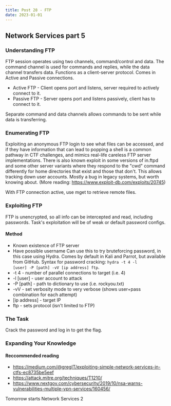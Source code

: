 ```yaml
---
title: Post 28 - FTP
date: 2023-01-01
---
```

## Network Services part 5
### Understanding FTP
FTP session operates using two channels, command/control and data. The command channel is used for commands and replies, while the data channel transfers data. Functions as a client-server protocol. Comes in Active and Passive connections.
- Active FTP - Client opens port and listens, server required to actively connect to it.
- Passive FTP - Server opens port and listens passively, client has to connect to it.

Separate command and data channels allows commands to be sent while data is transferring. 

### Enumerating FTP
Exploiting an anonymous FTP login to see what files can be accessed, and if they have information that can lead to popping a shell is a common pathway in CTF challenges, and mimics real-life careless FTP server implementations. There is also known exploit in some versions of in.ftpd and some other server variants where they respond to the "cwd" command differently for home directories that exist and those that don't. This allows tracking down user accounts. Mostly a bug in legacy systems, but worth knowing about. (More reading: https://www.exploit-db.com/exploits/20745)

With FTP connection active, use mget to retrieve remote files. 

### Exploiting FTP
FTP is unencrypted, so all info can be intercepted and read, including passwords. Task's exploitation will be of weak or default password configs. 

#### Method
- Known existence of FTP server
- Have possible username
Can use this to try bruteforcing password, in this case using Hydra. Comes by default in Kali and Parrot, but available from GitHub. Syntax for password cracking: <code>hydra -t 4 -l [user] -P [path] -vV [ip address] ftp</code>.
- -t 4 - number of parallel connections to target (i.e. 4)
- -l [user] - user account to attack
- -P [path] - path to dictionary to use (i.e. rockyou.txt)
- -vV - set verbosity mode to very verbose (shows user+pass combination for each attempt)
- [ip address] - target IP
- ftp - sets protocol (isn't limited to FTP)

### The Task
Crack the password and log in to get the flag. 

### Expanding Your Knowledge
#### Reccommended reading
- https://medium.com/@gregIT/exploiting-simple-network-services-in-ctfs-ec8735be5eef
- https://attack.mitre.org/techniques/T1210/
- https://www.nextgov.com/cybersecurity/2019/10/nsa-warns-vulnerabilities-multiple-vpn-services/160456/

Tomorrow starts Network Services 2